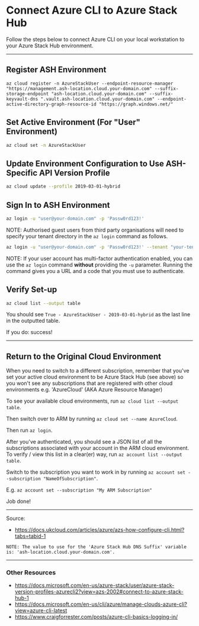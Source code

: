 # Connect Azure CLI to Azure Stack Hub

Follow the steps below to connect Azure CLI on your local workstation to your Azure Stack Hub environment.

----

## Register ASH Environment

```azurecli
az cloud register -n AzureStackUser --endpoint-resource-manager "https://management.ash-location.cloud.your-domain.com" --suffix-storage-endpoint "ash-location.cloud.your-domain.com" --suffix-keyvault-dns ".vault.ash-location.cloud.your-domain.com" --endpoint-active-directory-graph-resource-id "https://graph.windows.net/"
```

## Set Active Environment (For "User" Environment)

```bash
az cloud set -n AzureStackUser
```

## Update Environment Configuration to Use ASH-Specific API Version Profile

```bash
az cloud update --profile 2019-03-01-hybrid
```

## Sign In to ASH Environment

```bash
az login -u "user@your-domain.com" -p 'Passw0rd123!'
```

NOTE: Authorised guest users from third party organisations  will need to specify your tenant directory in the `az login` command as follows.

```bash
az login -u "user@your-domain.com" -p 'Passw0rd123!' --tenant "your-tenant-directory.onmicrosoft.com"
```

NOTE: If your user account has multi-factor authentication enabled, you can use the `az login` command **without** providing the `-u` parameter. Running the command gives you a URL and a code that you must use to authenticate.

## Verify Set-up

```bash
az cloud list --output table
```

You should see `True - AzureStackUser - 2019-03-01-hybrid` as the last line in the outputted table.

If you do: success!

----

## Return to the Original Cloud Environment

When you need to switch to a different subscription, remember that you've set your active cloud environment to be Azure Stack Hub (see above) so you won't see any subscriptions that are registered with other cloud environments e.g. 'AzureCloud' (AKA Azure Resource Manager)

To see your available cloud environments, run `az cloud list --output table`.

Then switch over to ARM by running `az cloud set --name AzureCloud`.

Then run `az login`.  

After you've authenticated, you should see a JSON list of all the subscriptions associated with your account in the ARM cloud environment.  To verify / view this list in a clear(er) way, run `az account list --output table`.

Switch to the subscription you want to work in by running `az account set --subscription "NameOfSubscription"`.

E.g. `az account set --subscription "My ARM Subscription"`

Job done!

----

Source:

- <https://docs.ukcloud.com/articles/azure/azs-how-configure-cli.html?tabs=tabid-1>

```plaintext
NOTE: The value to use for the 'Azure Stack Hub DNS Suffix' variable is: 'ash-location.cloud.your-domain.com'.
```

----

### Other Resources

- <https://docs.microsoft.com/en-us/azure-stack/user/azure-stack-version-profiles-azurecli2?view=azs-2002#connect-to-azure-stack-hub-1>
- <https://docs.microsoft.com/en-us/cli/azure/manage-clouds-azure-cli?view=azure-cli-latest>
- <https://www.craigforrester.com/posts/azure-cli-basics-logging-in/>
